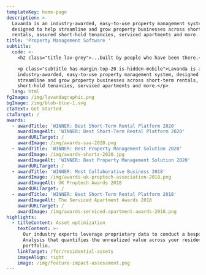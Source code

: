 ```yaml
---
templateKey: home-page
description: >-
  Lavanda is an industry-awarded, easy-to-use property management system,
  designed to help streamline and grow property businesses across short-term
  rentals, assured short-hold tenancies, serviced apartments and more.
title: 'Property Management Software '
subtitle:
  code: >-
    <h2 class="title lav-grey">...built by people who have been there.</h2> 

    <p class="subtitle has-margin-top-20 is-hidden-mobile">Lavanda is an
    industry-awarded, easy-to-use property management system, designed to help
    streamline and grow property businesses across short-term rentals, assured
    short-hold tenancies, serviced apartments and more.</p>
  lang: html
fgImage: /img/lavandagraphic.png
bgImage: /img/blob-blue-1.svg
ctaText: Get Started
ctaTarget: /
awards:
  - awardTitle: 'WINNER: Best Short-Term Rental Platform 2020'
    awardImageAlt: 'WINNER: Best Short-Term Rental Platform 2020'
    awardURLTarget: /
    awardImage: /img/awards-saa-2020.png
  - awardTitle: 'WINNER: Best Property Management Solution 2020'
    awardImage: /img/awards-shortz-2020.jpg
    awardImageAlt: 'WINNER: Best Property Management Solution 2020'
    awardURLTarget: /
  - awardTitle: 'WINNER: Most Collaborative Business 2018'
    awardImage: /img/awards-uk-proptech-association-2018.png
    awardImageAlt: UK Proptech Awards 2018
    awardURLTarget: /
  - awardTitle: 'WINNER: Best Short-Term Rental Platform 2018'
    awardImageAlt: The Serviced Apartment Awards 2018
    awardURLTarget: /
    awardImage: /img/awards-serviced-apartment-awards-2018.png
highlights:
  - titleContent: Asset optimization
    textContent: >-
      Our industry experts leverage proprietary data to conduct a bespoke Impact
      Analysis that quantifies the unrealized value across your residential
      portfolio.
    linkTarget: /for/residential-assets
    imageAlign: right
    image: /img/feature-impact-assessment.png
---
```

